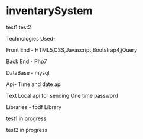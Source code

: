 # inventarySystem

test1
test2

Technologies Used-

Front End - HTML5,CSS,Javascript,Bootstrap4,jQuery

Back End -  Php7

DataBase - mysql

Api-
Time and date api 

Text Local api for sending One time password

Libraries - fpdf Library



test1 in progress

test2 in progress


